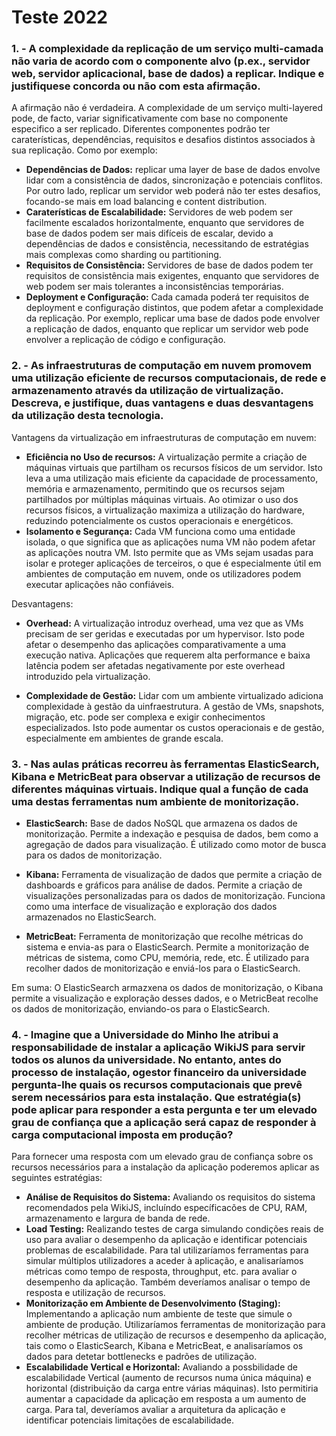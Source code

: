 # Teste 2022

### **1. - A complexidade da replicação de um serviço multi-camada não varia de acordo com o componente alvo (p.ex., servidor web, servidor aplicacional, base de dados) a replicar. Indique e justifiquese concorda ou não com esta afirmação.**

A afirmação não é verdadeira. A complexidade de um serviço multi-layered pode, de facto, variar significativamente com base no componente especifico a ser replicado. Diferentes componentes podrão ter caraterísticas, dependências, requisitos e desafios distintos associados à sua replicação. Como por exemplo:
- **Dependências de Dados:** replicar uma layer de base de dados envolve lidar com a consistência de dados, sincronização e potenciais conflitos. Por outro lado, replicar um servidor web poderá não ter estes desafios, focando-se mais em load balancing e content distribution.
- **Caraterísticas de Escalabilidade:** Servidores de web podem ser facilmente escalados horizontalmente, enquanto que servidores de base de dados podem ser mais difíceis de escalar, devido a dependências de dados e consistência, necessitando de estratégias mais complexas como sharding ou partitioning. 
- **Requisitos de Consistência:** Servidores de base de dados podem ter requisitos de consistência mais exigentes, enquanto que servidores de web podem ser mais tolerantes a inconsistências temporárias.  
- **Deployment e Configuração:** Cada camada poderá ter requisitos de deployment e configuração distintos, que podem afetar a complexidade da replicação. Por exemplo, replicar uma base de dados pode envolver a replicação de dados, enquanto que replicar um servidor web pode envolver a replicação de código e configuração.


###  **2. - As infraestruturas de computação em nuvem promovem uma utilização eficiente de recursos computacionais, de rede e armazenamento através da utilização de virtualização. Descreva, e justifique, duas vantagens e duas desvantagens da utilização desta tecnologia.**

Vantagens da virtualização em infraestruturas de computação em nuvem:
- **Eficiência no Uso de recursos:** A virtualização permite a criação de máquinas virtuais que partilham os recursos físicos de um servidor. Isto leva a uma utilização mais eficiente da capacidade de processamento, memória e armazenamento, permitindo que os recursos sejam partilhados por múltiplas máquinas virtuais. Ao otimizar o uso dos recursos físicos, a virtualização maximiza a utilização do hardware, reduzindo potencialmente os custos operacionais e energéticos.
- **Isolamento e Segurança:** Cada VM funciona como uma entidade isolada, o que significa que as aplicações numa VM não podem afetar as aplicações noutra VM. Isto permite que as VMs sejam usadas para isolar e proteger aplicações de terceiros, o que é especialmente útil em ambientes de computação em nuvem, onde os utilizadores podem executar aplicações não confiáveis.

Desvantagens:

- **Overhead:** A virtualização introduz overhead, uma vez que as VMs precisam de ser geridas e executadas por um hypervisor. Isto pode afetar o desempenho das aplicações comparativamente a uma execução nativa. Aplicações que requerem alta performance e baixa latência podem ser afetadas negativamente por este overhead introduzido pela virtualização.

- **Complexidade de Gestão:** Lidar com um ambiente virtualizado adiciona complexidade à gestão da uinfraestrutura. A gestão de VMs, snapshots, migração, etc. pode ser complexa e exigir conhecimentos especializados. Isto pode aumentar os custos operacionais e de gestão, especialmente em ambientes de grande escala.


### **3. - Nas aulas práticas recorreu às ferramentas ElasticSearch, Kibana e MetricBeat para observar a utilização de recursos de diferentes máquinas virtuais. Indique qual a função de cada uma destas ferramentas num ambiente de monitorização.** 

- **ElasticSearch:** Base de dados NoSQL que armazena os dados de monitorização. Permite a indexação e pesquisa de dados, bem como a agregação de dados para visualização. É utilizado como motor de busca para os dados de monitorização.

- **Kibana:** Ferramenta de visualização de dados que permite a criação de dashboards e gráficos para análise de dados. Permite a criação de visualizações personalizadas para os dados de monitorização. Funciona como uma interface de visualização e exploração dos dados armazenados no ElasticSearch.

- **MetricBeat:** Ferramenta de monitorização que recolhe métricas do sistema e envia-as para o ElasticSearch. Permite a monitorização de métricas de sistema, como CPU, memória, rede, etc. É utilizado para recolher dados de monitorização e enviá-los para o ElasticSearch.

Em suma: O ElasticSearch armazxena os dados de monitorização, o Kibana permite a visualização e exploração desses dados, e o MetricBeat recolhe os dados de monitorização, enviando-os para o ElasticSearch.


### **4. - Imagine que a Universidade do Minho lhe atribui a responsabilidade de instalar a aplicação WikiJS para servir todos os alunos da universidade. No entanto, antes do processo de instalação, ogestor financeiro da universidade pergunta-lhe quais os recursos computacionais que prevê serem necessários para esta instalação. Que estratégia(s) pode aplicar para responder a esta pergunta e ter um elevado grau de confiança que a aplicação será capaz de responder à carga computacional imposta em produção?**

Para fornecer uma resposta com um elevado grau de confiança sobre os recursos necessários para a instalação da aplicação poderemos aplicar as seguintes estratégias:

- **Análise de Requisitos do Sistema:** Avaliando os requisitos do sistema recomendados pela WikiJS, incluíndo específicacões de CPU, RAM, armazenamento e largura de banda de rede.
- **Load Testing:** Realizando testes de carga simulando condições reais de uso para avaliar o desempenho da aplicação e identificar potenciais problemas de escalabilidade. Para tal utilizaríamos ferramentas para simular múltiplos utilizadores a aceder à aplicação, e analisaríamos métricas como tempo de resposta, throughput, etc. para avaliar o desempenho da aplicação. Também deveríamos analisar o tempo de resposta e utilização de recursos.
- **Monitorização em Ambiente de Desenvolvimento (Staging):** Implementando a aplicação num ambiente de teste que simule o ambiente de produção. Utilizaríamos ferramentas de monitorização para recolher métricas de utilização de recursos e desempenho da aplicação, tais como o ElasticSearch, Kibana e MetricBeat, e analisaríamos os dados para detetar bottlenecks e padrões de utilização.
- **Escalabilidade Vertical e Horizontal:** Avaliando a possbilidade de escalabilidade Vertical (aumento de recursos numa única máquina) e horizontal (distribuição da carga entre várias máquinas). Isto permitiria aumentar a capacidade da aplicação em resposta a um aumento de carga. Para tal, deveríamos avaliar a arquitetura da aplicação e identificar potenciais limitações de escalabilidade.

